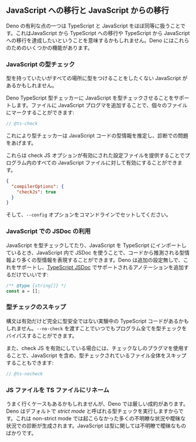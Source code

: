 <!-- ## Migrating to and from JavaScript -->
## JavaScript への移行と JavaScript からの移行

<!--
One of the advantages of Deno is that it treats TypeScript and JavaScript pretty
equally. This might mean that transitioning from JavaScript to TypeScript or
even from TypeScript to JavaScript is something you want to accomplish. There
are several features of Deno that can help with this.
-->
Deno の有利な点の一つは TypeScript と JavaScript をほぼ同等に扱うことです。これはJavaScript から TypeScript への移行や TypeScript から JavaScript への移行を達成したいということを意味するかもしれません。Deno にはこれらのためのいくつかの機能があります。

<!-- ### Type checking JavaScript -->
### JavaScript の型チェック

<!--
You might have some JavaScript that you would like to ensure is more type sound
but you don't want to go through a process of adding type annotations
everywhere.
-->
型を持っていたいがすべての場所に型をつけることをしたくない JavaScript があるかもしれません。

<!--
Deno supports using the TypeScript type checker to type check JavaScript. You
can mark any individual file by adding the check JavaScript pragma to the file:
-->
Deno TypeScript 型チェッカーに JavaScript を型チェックさせることをサポートします。ファイルに JavaScript プログマを追加することで、個々のファイルにマークすることができます:

```js
// @ts-check
```

<!--
This will cause the type checker to infer type information about the JavaScript
code and raise any issues as diagnostic issues.
-->
これにより型チェッカーは JavaScript コードの型情報を推定し、診断での問題をあげます。

<!--
These can be turned on for all JavaScript files in a program by providing a
configuration file with the check JS option enabled:
-->
これらは check JS オプションが有効にされた設定ファイルを提供することでプログラム内のすべての JavaScript ファイルに対して有効にすることができます。

```json
{
  "compilerOptions": {
    "checkJs": true
  }
}
```

<!-- And setting the `--config` option on the command line. -->
そして、`--config` オプションをコマンドラインでセットしてください。

<!-- ### Using JSDoc in JavaScript -->
### JavaScript での JSDoc の利用

<!--
If you are type checking JavaScript, or even importing JavaScript into
TypeScript you can use JSDoc in JavaScript to express more types information
than can just be inferred from the code itself. Deno supports this without any
additional configuration, you simply need to annotate the code in line with the
supported
[TypeScript JSDoc](https://www.typescriptlang.org/docs/handbook/jsdoc-supported-types.html).
For example to set the type of an array:
-->
JavaScript を型チェックしてたり、JavaScript を TypeScript にインポートしているとき、JavaScript 内で JSDoc を使うことで、コードから推測される型情報より多くの型情報を表現することができます。Deno は追加の設定無しで、これをサポートし、[TypeScript JSDoc](https://www.typescriptlang.org/docs/handbook/jsdoc-supported-types.html) でサポートされるアノテーションを追加するだけでいいです:

```js
/** @type {string[]} */
const a = [];
```

<!-- ### Skipping type checking -->
### 型チェックのスキップ

<!--
You might have TypeScript code that you are experimenting with, where the syntax
is valid but not fully type safe. You can always bypass type checking for a
whole program by passing the `--no-check`.
-->
構文は有効だけど完全に型安全ではない実験中の TypeScript コードがあるかもしれません。`--no-check` を渡すことでいつでもプログラム全てを型チェックをバイパスすることができます。

<!--
You can also skip whole files being type checked, including JavaScript if you
have check JS enabled, by using the no-check pragma:
-->
また、check JS を有効にしている場合には、チェックなしのプラグマを使用することで、JavaScript を含め、型チェックされているファイル全体をスキップすることもできます:

```js
// @ts-nocheck
```

<!-- ### Just renaming JS files to TS files -->
### JS ファイルを TS ファイルにリネーム

<!--
While this might work in some cases, it has some severe limits in Deno. This is
because Deno, by default, runs type checking in what is called _strict mode_.
This means a lot of unclear or ambiguous situations where are not caught in
non-strict mode will result in diagnostics being generated, and JavaScript is
nothing but unclear and ambiguous when it comes to types.
-->
うまく行くケースもあるかもしれませんが、Deno では厳しい成約があります。Deno はデフォルトで _strict mode_ と呼ばれる型チェックを実行しますからです。これは non-strict mode では起こらなかった多くの不明瞭な状況や曖昧な状況での診断が生成されます。JavaScript は型に関しては不明瞭で曖昧なものばかりです。